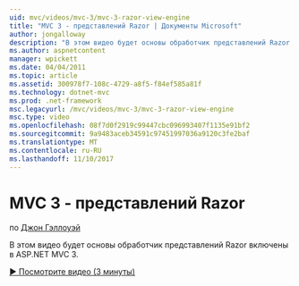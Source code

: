 ```yaml
---
uid: mvc/videos/mvc-3/mvc-3-razor-view-engine
title: "MVC 3 - представлений Razor | Документы Microsoft"
author: jongalloway
description: "В этом видео будет основы обработчик представлений Razor включены в ASP.NET MVC 3."
ms.author: aspnetcontent
manager: wpickett
ms.date: 04/04/2011
ms.topic: article
ms.assetid: 300978f7-108c-4729-a8f5-f84ef585a81f
ms.technology: dotnet-mvc
ms.prod: .net-framework
msc.legacyurl: /mvc/videos/mvc-3/mvc-3-razor-view-engine
msc.type: video
ms.openlocfilehash: 08f7d0f2919c99447cbc096993407f1135e91bf2
ms.sourcegitcommit: 9a9483aceb34591c97451997036a9120c3fe2baf
ms.translationtype: MT
ms.contentlocale: ru-RU
ms.lasthandoff: 11/10/2017
---
```

<a name="mvc-3---razor-view-engine"></a>MVC 3 - представлений Razor
====================
по [Джон Гэллоуэй](https://github.com/jongalloway)

В этом видео будет основы обработчик представлений Razor включены в ASP.NET MVC 3.

[&#9654; Посмотрите видео (3 минуты)](https://channel9.msdn.com/Blogs/ASP-NET-Site-Videos/mvc-3-razor-view-engine)
